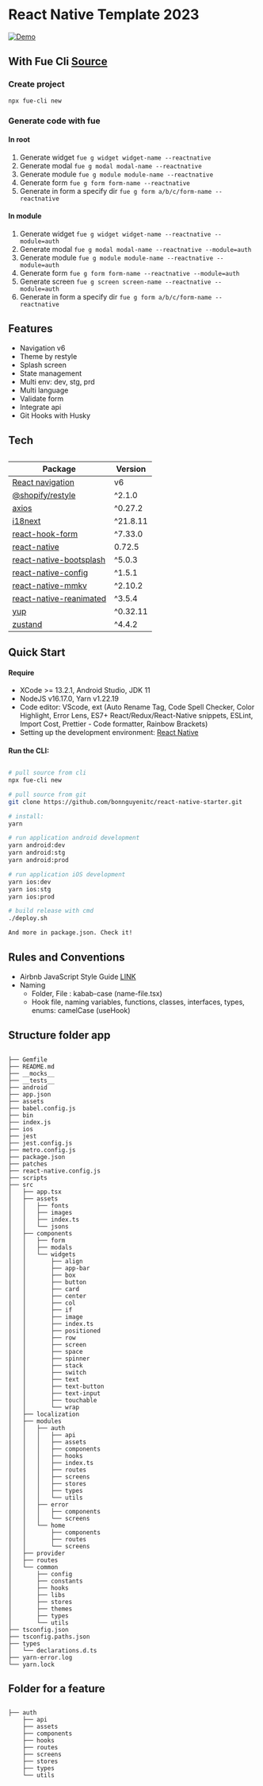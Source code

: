 # React Native Template 2023

[![Demo](./dist/demo.gif)](https://github-production-user-asset-6210df.s3.amazonaws.com/29059779/295525856-20ef36fa-e946-448b-805d-8c95ea5e33c3.mp4)

## With Fue Cli [Source](https://github.com/bonnguyenitc/fue)

### Create project

`npx fue-cli new`

### Generate code with fue

#### In root

1. Generate widget
   `fue g widget widget-name --reactnative`
2. Generate modal
   `fue g modal modal-name --reactnative`
3. Generate module
   `fue g module module-name --reactnative`
4. Generate form
   `fue g form form-name --reactnative`
5. Generate in form a specify dir
   `fue g form a/b/c/form-name --reactnative`

#### In module

1. Generate widget
   `fue g widget widget-name --reactnative --module=auth`
2. Generate modal
   `fue g modal modal-name --reactnative --module=auth`
3. Generate module
   `fue g module module-name --reactnative --module=auth`
4. Generate form
   `fue g form form-name --reactnative --module=auth`
5. Generate screen
   `fue g screen screen-name --reactnative --module=auth`
6. Generate in form a specify dir
   `fue g form a/b/c/form-name --reactnative`

## Features

- Navigation v6
- Theme by restyle
- Splash screen
- State management
- Multi env: dev, stg, prd
- Multi language
- Validate form
- Integrate api
- Git Hooks with Husky

## Tech

##

| Package                                                                        | Version  |
| ------------------------------------------------------------------------------ | -------- |
| [React navigation](https://reactnavigation.org)                                | v6       |
| [@shopify/restyle](https://github.com/Shopify/restyle)                         | ^2.1.0   |
| [axios](https://axios-http.com/)                                               | ^0.27.2  |
| [i18next](https://www.i18next.com/)                                            | ^21.8.11 |
| [react-hook-form](https://react-hook-form.com/)                                | ^7.33.0  |
| [react-native](https://reactnative.dev/)                                       | 0.72.5   |
| [react-native-bootsplash](https://github.com/zoontek/react-native-bootsplash)  | ^5.0.3   |
| [react-native-config](https://github.com/luggit/react-native-config)           | ^1.5.1   |
| [react-native-mmkv](https://github.com/mrousavy/react-native-mmkv)             | ^2.10.2  |
| [react-native-reanimated](https://docs.swmansion.com/react-native-reanimated/) | ^3.5.4   |
| [yup](https://github.com/jquense/yup)                                          | ^0.32.11 |
| [zustand](https://github.com/pmndrs/zustand)                                   | ^4.4.2   |

## Quick Start

#### Require

- XCode >= 13.2.1, Android Studio, JDK 11
- NodeJS v16.17.0, Yarn v1.22.19
- Code editor: VScode, ext (Auto Rename Tag, Code Spell Checker, Color Highlight, Error Lens, ES7+ React/Redux/React-Native snippets, ESLint, Import Cost, Prettier - Code formatter, Rainbow Brackets)
- Setting up the development environment: [React Native](https://reactnative.dev/docs/environment-setup)

#### Run the CLI:

##

```bash
# pull source from cli
npx fue-cli new

# pull source from git
git clone https://github.com/bonnguyenitc/react-native-starter.git

# install:
yarn

# run application android development
yarn android:dev
yarn android:stg
yarn android:prod

# run application iOS development
yarn ios:dev
yarn ios:stg
yarn ios:prod

# build release with cmd
./deploy.sh

And more in package.json. Check it!
```

## Rules and Conventions

- Airbnb JavaScript Style Guide [LINK](https://github.com/airbnb/javascript)
- Naming
  - Folder, File : kabab-case (name-file.tsx)
  - Hook file, naming variables, functions, classes, interfaces, types, enums: camelCase (useHook)

## Structure folder app

##

```
├── Gemfile
├── README.md
├── __mocks__
├── __tests__
├── android
├── app.json
├── assets
├── babel.config.js
├── bin
├── index.js
├── ios
├── jest
├── jest.config.js
├── metro.config.js
├── package.json
├── patches
├── react-native.config.js
├── scripts
├── src
│   ├── app.tsx
│   ├── assets
│   │   ├── fonts
│   │   ├── images
│   │   ├── index.ts
│   │   └── jsons
│   ├── components
│   │   ├── form
│   │   ├── modals
│   │   └── widgets
│   │       ├── align
│   │       ├── app-bar
│   │       ├── box
│   │       ├── button
│   │       ├── card
│   │       ├── center
│   │       ├── col
│   │       ├── if
│   │       ├── image
│   │       ├── index.ts
│   │       ├── positioned
│   │       ├── row
│   │       ├── screen
│   │       ├── space
│   │       ├── spinner
│   │       ├── stack
│   │       ├── switch
│   │       ├── text
│   │       ├── text-button
│   │       ├── text-input
│   │       ├── touchable
│   │       └── wrap
│   ├── localization
│   ├── modules
│   │   ├── auth
│   │   │   ├── api
│   │   │   ├── assets
│   │   │   ├── components
│   │   │   ├── hooks
│   │   │   ├── index.ts
│   │   │   ├── routes
│   │   │   ├── screens
│   │   │   ├── stores
│   │   │   ├── types
│   │   │   └── utils
│   │   ├── error
│   │   │   ├── components
│   │   │   └── screens
│   │   └── home
│   │       ├── components
│   │       ├── routes
│   │       └── screens
│   ├── provider
│   ├── routes
│   └── common
│       ├── config
│       ├── constants
│       ├── hooks
│       ├── libs
│       ├── stores
│       ├── themes
│       ├── types
│       └── utils
├── tsconfig.json
├── tsconfig.paths.json
├── types
│   └── declarations.d.ts
├── yarn-error.log
└── yarn.lock
```

## Folder for a feature

##

```
├── auth
    ├── api
    ├── assets
    ├── components
    ├── hooks
    ├── routes
    ├── screens
    ├── stores
    ├── types
    └── utils
```
